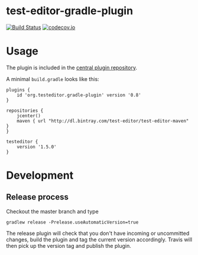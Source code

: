 # test-editor-gradle-plugin

[![Build Status](https://travis-ci.org/test-editor/test-editor-gradle-plugin.svg?branch=master)](https://travis-ci.org/test-editor/test-editor-gradle-plugin)
[![codecov.io](https://codecov.io/github/test-editor/test-editor-gradle-plugin/coverage.svg?branch=master)](https://codecov.io/github/test-editor/test-editor-gradle-plugin?branch=master)

# Usage
The plugin is included in the [central plugin repository](https://plugins.gradle.org/plugin/org.testeditor.gradle-plugin). 

A minimal `build.gradle` looks like this:

	plugins {
		id 'org.testeditor.gradle-plugin' version '0.8'
	}
	
	repositories {
		jcenter()
		maven { url "http://dl.bintray.com/test-editor/test-editor-maven" }
	}
	
	testeditor {
	    version '1.5.0'
	}
	
# Development

## Release process

Checkout the master branch and type

	gradlew release -Prelease.useAutomaticVersion=true

The release plugin will check that you don't have incoming or uncommitted changes, build the plugin and tag the current version accordingly. Travis will then pick up the version tag and publish the plugin.
